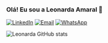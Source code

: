 ### Olá! Eu sou a Leonarda Amaral 👋
[![LinkedIn](https://img.shields.io/badge/LinkedIn-0077B5?style=for-the-badge&logo=linkedin&logoColor=white)](https://www.linkedin.com/in/leonardaamaral)
[![Email](https://img.shields.io/badge/Gmail-D14836?style=for-the-badge&logo=gmail&logoColor=white)](mailto:leonardaamaral@ucl.br?subject=&body=)
[![WhatsApp](https://img.shields.io/badge/WhatsApp-25D366?style=for-the-badge&logo=whatsapp&logoColor=white)](https://contate.me/leonardaamaral)

![Leonarda GitHub stats](https://github-readme-stats.vercel.app/api?username=le-amaral&show_icons=true&theme=dark)


